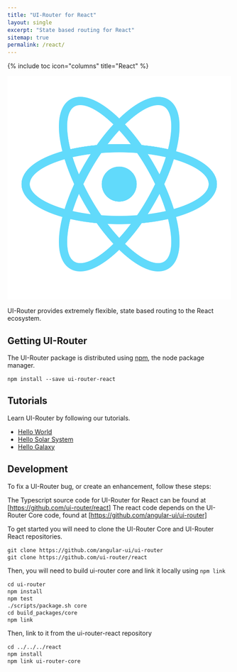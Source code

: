 ```yaml
---
title: "UI-Router for React"
layout: single
excerpt: "State based routing for React"
sitemap: true
permalink: /react/
---
```

{% include toc icon="columns" title="React" %}

<center>
<img src="/images/logos/react.png">
</center>

UI-Router provides extremely flexible, state based routing to the React ecosystem.

## Getting UI-Router

The UI-Router package is distributed using [npm](https://www.npmjs.com/), the node package manager.

```
npm install --save ui-router-react
```

## Tutorials

Learn UI-Router by following our tutorials.

- [Hello World](/tutorial/react/helloworld)
- [Hello Solar System](/tutorial/react/hellosolarsystem)
- [Hello Galaxy](/tutorial/react/hellogalaxy)
 
## Development

To fix a UI-Router bug, or create an enhancement, follow these steps: 

The Typescript source code for UI-Router for React can be found at [https://github.com/ui-router/react]
The react code depends on the UI-Router Core code, found at [https://github.com/angular-ui/ui-router]

To get started you will need to clone the UI-Router Core and UI-Router React repositories.

```
git clone https://github.com/angular-ui/ui-router
git clone https://github.com/ui-router/react
```

Then, you will need to build ui-router core and link it locally using `npm link`

```
cd ui-router
npm install
npm test
./scripts/package.sh core
cd build_packages/core
npm link
```

Then, link to it from the ui-router-react repository

```
cd ../../../react
npm install
npm link ui-router-core
```
